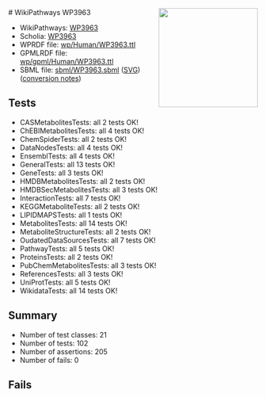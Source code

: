 <img style="float: right; width: 200px" src="../logo.png" />
# WikiPathways WP3963

* WikiPathways: [WP3963](https://identifiers.org/wikipathways:WP3963)
* Scholia: [WP3963](https://scholia.toolforge.org/wikipathways/WP3963)
* WPRDF file: [wp/Human/WP3963.ttl](../wp/Human/WP3963.ttl)
* GPMLRDF file: [wp/gpml/Human/WP3963.ttl](../wp/gpml/Human/WP3963.ttl)
* SBML file: [sbml/WP3963.sbml](../sbml/WP3963.sbml) ([SVG](../sbml/WP3963.svg)) ([conversion notes](../sbml/WP3963.txt))

## Tests
* CASMetabolitesTests: all 2 tests OK!
* ChEBIMetabolitesTests: all 4 tests OK!
* ChemSpiderTests: all 2 tests OK!
* DataNodesTests: all 4 tests OK!
* EnsemblTests: all 4 tests OK!
* GeneralTests: all 13 tests OK!
* GeneTests: all 3 tests OK!
* HMDBMetabolitesTests: all 2 tests OK!
* HMDBSecMetabolitesTests: all 3 tests OK!
* InteractionTests: all 7 tests OK!
* KEGGMetaboliteTests: all 2 tests OK!
* LIPIDMAPSTests: all 1 tests OK!
* MetabolitesTests: all 14 tests OK!
* MetaboliteStructureTests: all 2 tests OK!
* OudatedDataSourcesTests: all 7 tests OK!
* PathwayTests: all 5 tests OK!
* ProteinsTests: all 2 tests OK!
* PubChemMetabolitesTests: all 3 tests OK!
* ReferencesTests: all 3 tests OK!
* UniProtTests: all 5 tests OK!
* WikidataTests: all 14 tests OK!


## Summary

* Number of test classes: 21
* Number of tests: 102
* Number of assertions: 205
* Number of fails: 0

## Fails


